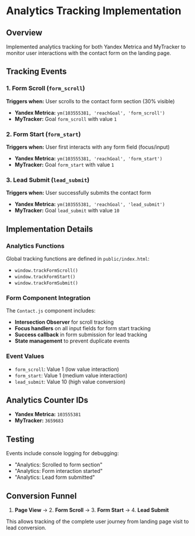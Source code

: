 # Analytics Tracking Implementation

## Overview
Implemented analytics tracking for both Yandex Metrica and MyTracker to monitor user interactions with the contact form on the landing page.

## Tracking Events

### 1. Form Scroll (`form_scroll`)
**Triggers when:** User scrolls to the contact form section (30% visible)
- **Yandex Metrica:** `ym(103555381, 'reachGoal', 'form_scroll')`
- **MyTracker:** Goal `form_scroll` with value `1`

### 2. Form Start (`form_start`)
**Triggers when:** User first interacts with any form field (focus/input)
- **Yandex Metrica:** `ym(103555381, 'reachGoal', 'form_start')`
- **MyTracker:** Goal `form_start` with value `1`

### 3. Lead Submit (`lead_submit`)
**Triggers when:** User successfully submits the contact form
- **Yandex Metrica:** `ym(103555381, 'reachGoal', 'lead_submit')`
- **MyTracker:** Goal `lead_submit` with value `10`

## Implementation Details

### Analytics Functions
Global tracking functions are defined in `public/index.html`:
- `window.trackFormScroll()`
- `window.trackFormStart()`
- `window.trackFormSubmit()`

### Form Component Integration
The `Contact.js` component includes:
- **Intersection Observer** for scroll tracking
- **Focus handlers** on all input fields for form start tracking
- **Success callback** in form submission for lead tracking
- **State management** to prevent duplicate events

### Event Values
- `form_scroll`: Value 1 (low value interaction)
- `form_start`: Value 1 (medium value interaction)
- `lead_submit`: Value 10 (high value conversion)

## Analytics Counter IDs
- **Yandex Metrica:** `103555381`
- **MyTracker:** `3659683`

## Testing
Events include console logging for debugging:
- "Analytics: Scrolled to form section"
- "Analytics: Form interaction started"  
- "Analytics: Lead form submitted"

## Conversion Funnel
1. **Page View** → 2. **Form Scroll** → 3. **Form Start** → 4. **Lead Submit**

This allows tracking of the complete user journey from landing page visit to lead conversion.